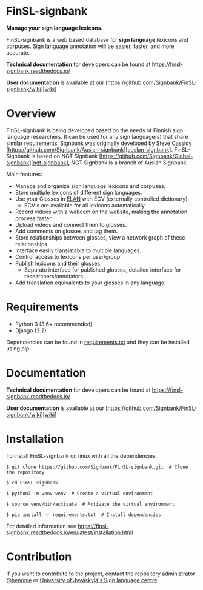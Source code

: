 # FinSL-signbank

**Manage your sign language lexicons.**

FinSL-signbank is a web based database for **sign language** lexicons and corpuses.
Sign language annotation will be easier, faster, and more accurate.

**Technical documentation** for developers can be found at https://finsl-signbank.readthedocs.io/

**User documentation** is available at our [https://github.com/Signbank/FinSL-signbank/wiki][wiki]

# Overview

FinSL-signbank is being developed based on the needs of Finnish sign language researchers. It can be used for any sign language(s) that share similar requirements.
Signbank was originally developed by Steve Cassidy [https://github.com/Signbank/Auslan-signbank][auslan-signbank]. FinSL-Signbank is based on NGT Signbank [https://github.com/Signbank/Global-signbank][ngt-signbank], NGT Signbank is a branch of Auslan Signbank.

Main features:
* Manage and organize sign language lexicons and corpuses.
* Store multiple lexicons of different sign languages.
* Use your Glosses in [ELAN][elan-link] with ECV (externally controlled dictionary).
    * ECV's are available for all lexicons automatically.
* Record videos with a webcam on the website, making the annotation process faster.
* Upload videos and connect them to glosses.
* Add comments on glosses and tag them.
* Store relationships between glosses, view a network graph of these relationships.
* Interface easily translatable to multiple languages.
* Control access to lexicons per user/group.
* Publish lexicons and their glosses.
    * Separate interface for published glosses, detailed interface for researchers/annotators.
* Add translation equivalents to your glosses in any language.

# Requirements

* Python 3 (3.6+ recommended)
* Django (2.2)

Dependencies can be found in [requirements.txt][requirements.txt] and they can be installed using pip.

# Documentation

**Technical documentation** for developers can be found at https://finsl-signbank.readthedocs.io/

**User documentation** is available at our [https://github.com/Signbank/FinSL-signbank/wiki][wiki]

# Installation

To install FinSL-signbank on linux with all the dependencies:

    $ git clone https://github.com/Signbank/FinSL-signbank.git  # Clone the repository

    $ cd FinSL-signbank

    $ python3 -m venv venv  # Create a virtual environment

    $ source venv/bin/activate  # Activate the virtual environment

    $ pip install -r requirements.txt  # Install dependencies

For detailed information see https://finsl-signbank.readthedocs.io/en/latest/installation.html

# Contribution

If you want to contribute to the project, contact the repository administrator [@henrinie][admin] or [University of Jyväskylä's Sign language centre][vkk-english].

[requirements.txt]: https://github.com/Signbank/FinSL-signbank/blob/master/requirements.txt
[vkk-english]: https://www.jyu.fi/hytk/fi/laitokset/kivi/opiskelu/oppiaineet/viittomakieli/in-english
[wiki]: https://github.com/Signbank/FinSL-signbank/wiki
[wiki-install]: https://github.com/Signbank/FinSL-signbank/wiki/Install
[auslan-signbank]: https://github.com/Signbank/Auslan-signbank
[ngt-signbank]: https://github.com/Signbank/Global-signbank
[elan-link]: https://archive.mpi.nl/tla/elan/
[sqlite-link]: https://www.sqlite.org/
[admin]: https://github.com/henrinie
